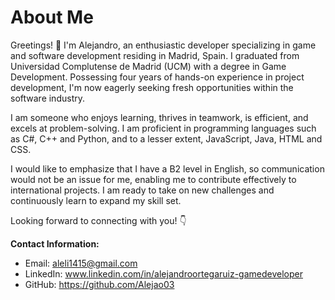 # About Me

Greetings! 👋 I'm Alejandro, an enthusiastic developer specializing in game and software development residing in Madrid, Spain. I graduated from Universidad Complutense de Madrid (UCM) with a degree in Game Development. Possessing four years of hands-on experience in project development, I'm now eagerly seeking fresh opportunities within the software industry.

I am someone who enjoys learning, thrives in teamwork, is efficient, and excels at problem-solving. 
I am proficient in programming languages such as C#, C++ and Python, and to a lesser extent, JavaScript, Java, HTML and CSS.

I would like to emphasize that I have a B2 level in English, so communication would not be an issue for me, enabling me to contribute effectively to international projects.
I am ready to take on new challenges and continuously learn to expand my skill set.

Looking forward to connecting with you! 👇

**Contact Information:**
- Email: aleli1415@gmail.com
- LinkedIn: www.linkedin.com/in/alejandroortegaruiz-gamedeveloper
- GitHub: https://github.com/Alejao03
